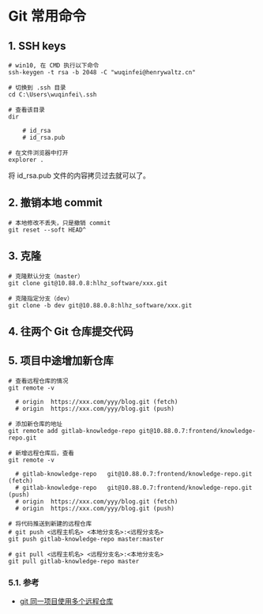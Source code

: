 # Git 常用命令

## 1. SSH keys

```shell
# win10, 在 CMD 执行以下命令
ssh-keygen -t rsa -b 2048 -C "wuqinfei@henrywaltz.cn"

# 切换到 .ssh 目录
cd C:\Users\wuqinfei\.ssh 

# 查看该目录
dir

    # id_rsa
    # id_rsa.pub

# 在文件浏览器中打开
explorer .
```

将 id_rsa.pub 文件的内容拷贝过去就可以了。


## 2. 撤销本地 commit

```shell
# 本地修改不丢失，只是撤销 commit
git reset --soft HEAD^
```

## 3. 克隆

```shell
# 克隆默认分支（master）
git clone git@10.88.0.8:hlhz_software/xxx.git

# 克隆指定分支（dev）
git clone -b dev git@10.88.0.8:hlhz_software/xxx.git
```

## 4. 往两个 Git 仓库提交代码

## 5. 项目中途增加新仓库

```shell
# 查看远程仓库的情况
git remote -v

  # origin  https://xxx.com/yyy/blog.git (fetch)
  # origin  https://xxx.com/yyy/blog.git (push) 

# 添加新仓库的地址
git remote add gitlab-knowledge-repo git@10.88.0.7:frontend/knowledge-repo.git

# 新增远程仓库后，查看
git remote -v

  # gitlab-knowledge-repo   git@10.88.0.7:frontend/knowledge-repo.git (fetch)
  # gitlab-knowledge-repo   git@10.88.0.7:frontend/knowledge-repo.git (push)        
  # origin  https://xxx.com/yyy/blog.git (fetch)
  # origin  https://xxx.com/yyy/blog.git (push)

# 将代码推送到新建的远程仓库
# git push <远程主机名> <本地分支名>:<远程分支名>
git push gitlab-knowledge-repo master:master

# git pull <远程主机名> <远程分支名>:<本地分支名>
git pull gitlab-knowledge-repo master
```

### 5.1. 参考

* [git 同一项目使用多个远程仓库](https://www.jianshu.com/p/4cd46619b3a5)